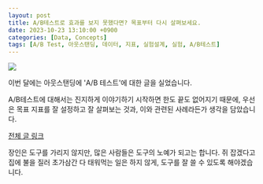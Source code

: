 ```yaml
---
layout: post
title: A/B테스트로 효과를 보지 못했다면? 목표부터 다시 살펴보세요.
date: 2023-10-23 13:10:00 +0900
categories: [Data, Concepts]
tags: [A/B Test, 아웃스탠딩, 데이터, 지표, 실험설계, 실험, A/B테스트]
---
```



![](https://cdn.outstanding.kr/wp-content/uploads/2023/10/02-pray.jpg)

이번 달에는 아웃스탠딩에 'A/B 테스트'에 대한 글을 실었습니다. 

A/B테스트에 대해서는 진지하게 이야기하기 시작하면 한도 끝도 없어지기 때문에, 우선은 목표 지표를 잘 설정하고 잘 살펴보는 것과, 이와 관련된 사례라든가 생각을 담았습니다. 

[전체 글 링크](https://outstanding.kr/abtest20231019)

장인은 도구를 가리지 않지만, 많은 사람들은 도구의 노예가 되고는 합니다. 쥐 잡겠다고 집에 불을 질러 초가삼간 다 태워먹는 일은 하지 않게, 도구를 잘 쓸 수 있도록 해야겠습니다. 
